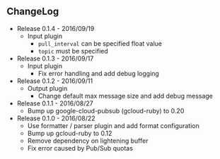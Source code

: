 ## ChangeLog

- Release 0.1.4 - 2016/09/19
  - Input plugin
    - `pull_interval` can be specified float value
    - `topic` must be specified
- Release 0.1.3 - 2016/09/17
  - Input plugin
    - Fix error handling and add debug logging
- Release 0.1.2 - 2016/09/11
  - Output plugin
    - Change default max message size and add debug message
- Release 0.1.1 - 2016/08/27
  - Bump up google-cloud-pubsub (gcloud-ruby) to 0.20
- Release 0.1.0 - 2016/08/22
  - Use formatter / parser plugin and add format configuration
  - Bump up gcloud-ruby to 0.12
  - Remove dependency on lightening buffer
  - Fix error caused by Pub/Sub quotas

